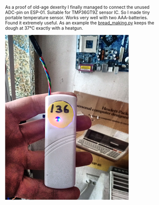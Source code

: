 As a proof of old-age dexerity I finally managed to connect the unused ADC-pin on ESP-01.
Suitable for TMP36GT9Z sensor IC. So I made tiny portable temperature sensor.
Works very well with two AAA-batteries. Found it extremely useful. As an example
the <a href=bread_making.py>bread_making.py</a> keeps the dough at 37°C exactly with a heatgun.

<img src = kuva.png >

